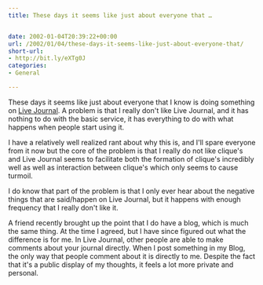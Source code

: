 ```yaml
---
title: These days it seems like just about everyone that …


date: 2002-01-04T20:39:22+00:00
url: /2002/01/04/these-days-it-seems-like-just-about-everyone-that/
short-url:
- http://bit.ly/eXTg0J
categories:
- General

---
```

These days it seems like just about everyone that I know is doing something on [Live Journal](http://www.livejournal.com). A problem is that I really don't like Live Journal, and it has nothing to do with the basic service, it has everything to do with what happens when people start using it.

I have a relatively well realized rant about why this is, and I'll spare everyone from it now but the core of the problem is that I really do not like clique's and Live Journal seems to facilitate both the formation of clique's incredibly well as well as interaction between clique's which only seems to cause turmoil.

I do know that part of the problem is that I only ever hear about the negative things that are said/happen on Live Journal, but it happens with enough frequency that I really don't like it.

A friend recently brought up the point that I do have a blog, which is much the same thing. At the time I agreed, but I have since figured out what the difference is for me. In Live Journal, other people are able to make comments about your journal directly. When I post something in my Blog, the only way that people comment about it is directly to me. Despite the fact that it's a public display of my thoughts, it feels a lot more private and personal.